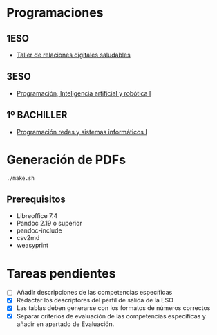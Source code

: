 # Programaciones

## 1ESO

- [Taller de relaciones digitales saludables](./TRDS)

## 3ESO

- [Programación, Inteligencia artificial y robótica I](./PIAR-I)

## 1º BACHILLER

- [Programación redes y sistemas informáticos I](./PRESI-I)

# Generación de PDFs

    ./make.sh

## Prerequisitos

- Libreoffice 7.4
- Pandoc 2.19 o superior
- pandoc-include
- csv2md
- weasyprint

# Tareas pendientes

- [ ] Añadir descripciones de las competencias específicas
- [x] Redactar los descriptores del perfil de salida de la ESO
- [x] Las tablas deben generarse con los formatos de números correctos
- [x] Separar criterios de evaluación de las competencias específicas y
  añadir en apartado de Evaluación.
